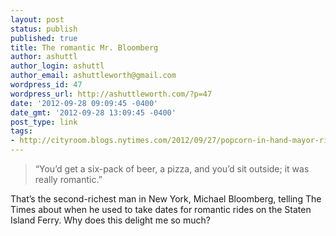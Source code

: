 ```yaml
---
layout: post
status: publish
published: true
title: The romantic Mr. Bloomberg
author: ashuttl
author_login: ashuttl
author_email: ashuttleworth@gmail.com
wordpress_id: 47
wordpress_url: http://ashuttleworth.com/?p=47
date: '2012-09-28 09:09:45 -0400'
date_gmt: '2012-09-28 13:09:45 -0400'
post_type: link
tags:
- http://cityroom.blogs.nytimes.com/2012/09/27/popcorn-in-hand-mayor-rides-ferry-to-staten-island/
---
```

> “You’d get a six-pack of beer, a pizza, and you’d sit outside; it was really romantic.”

That’s the second-richest man in New York, Michael Bloomberg, telling The Times about when he used to take dates for romantic rides on the Staten Island Ferry. Why does this delight me so much?

